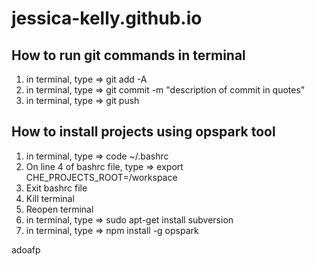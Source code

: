 # jessica-kelly.github.io

## How to run git commands in terminal
1) in terminal, type => git add -A
2) in terminal, type => git commit -m "description of commit in quotes"
3) in terminal, type => git push

## How to install projects using opspark tool
1) in terminal, type => code ~/.bashrc
2) On line 4 of bashrc file, type => export CHE_PROJECTS_ROOT=/workspace
3) Exit bashrc file
4) Kill terminal
5) Reopen terminal
6) in terminal, type => sudo apt-get install subversion
7) in terminal, type => npm install -g opspark

adoafp